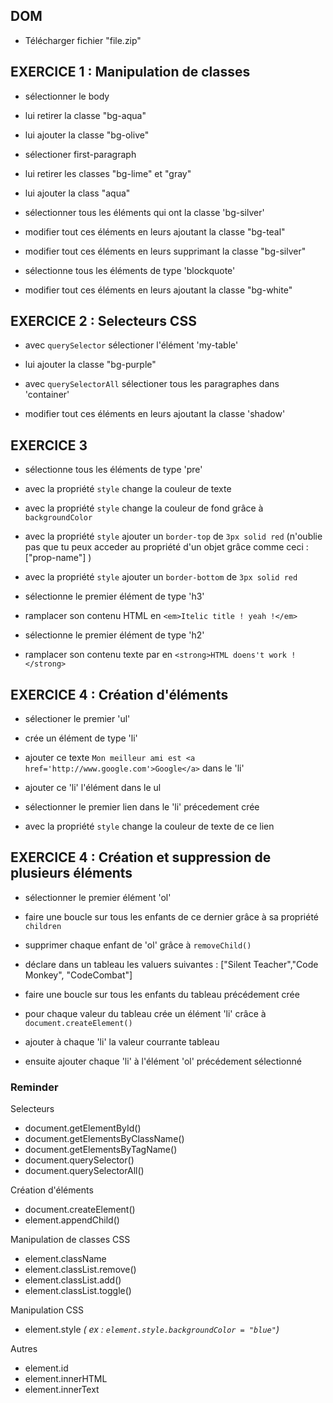 ## DOM

- Télécharger fichier "file.zip"

## EXERCICE 1 : Manipulation de classes

- sélectionner le body
- lui retirer la classe "bg-aqua"
- lui ajouter la classe "bg-olive"

- sélectioner first-paragraph
- lui retirer les classes "bg-lime" et "gray"
- lui ajouter la class "aqua"

- sélectionner tous les éléments qui ont la classe 'bg-silver'
- modifier tout ces éléments en leurs ajoutant la classe "bg-teal"
- modifier tout ces éléments en leurs supprimant la classe "bg-silver"

- sélectionne tous les éléments de type 'blockquote'
- modifier tout ces éléments en leurs ajoutant la classe "bg-white"

## EXERCICE 2  : Selecteurs CSS

- avec `querySelector` sélectioner l'élément 'my-table'
- lui ajouter la classe "bg-purple"

- avec `querySelectorAll` sélectioner tous les paragraphes dans 'container'
- modifier tout ces éléments en leurs ajoutant la classe 'shadow'

## EXERCICE 3

- sélectionne tous les éléments de type 'pre'
- avec la propriété `style` change la couleur de texte
- avec la propriété `style` change la couleur de fond grâce à `backgroundColor`

- avec la propriété `style` ajouter un `border-top` de `3px solid red` (n'oublie pas que tu peux acceder au propriété d'un objet grâce comme ceci : ["prop-name"] )
- avec la propriété `style` ajouter un `border-bottom` de `3px solid red`

- sélectionne le premier élément de type 'h3'
- ramplacer son contenu HTML en `<em>Itelic title ! yeah !</em>`

- sélectionne le premier élément de type 'h2'
- ramplacer son contenu texte par en `<strong>HTML doens't work !</strong>`


## EXERCICE 4 : Création d'éléments

- sélectioner le premier 'ul'
- crée un élément de type 'li'
- ajouter ce texte `Mon meilleur ami est <a href='http://www.google.com'>Google</a>` dans le 'li'
- ajouter ce 'li' l'élément dans le ul

- sélectionner le premier lien dans le 'li' précedement crée
- avec la propriété `style` change la couleur de texte de ce lien

## EXERCICE 4 : Création et suppression de plusieurs éléments

- sélectionner le premier élément 'ol'
- faire une boucle sur tous les enfants de ce dernier grâce à sa propriété `children`
- supprimer chaque enfant de 'ol' grâce à `removeChild()`

- déclare dans un tableau les valuers suivantes : ["Silent Teacher","Code Monkey", "CodeCombat"]
- faire une boucle sur tous les enfants du tableau précédement crée
- pour chaque valeur du tableau crée un élément 'li' crâce à `document.createElement()`
- ajouter à chaque 'li' la valeur courrante tableau
- ensuite ajouter chaque 'li' à l'élément 'ol' précédement sélectionné


### Reminder

Selecteurs
- document.getElementById()
- document.getElementsByClassName()
- document.getElementsByTagName()
- document.querySelector()
- document.querySelectorAll()

Création d'éléments
- document.createElement()
- element.appendChild()

Manipulation de classes CSS
- element.className
- element.classList.remove()
- element.classList.add()
- element.classList.toggle()

Manipulation CSS
- element.style _( ex : `element.style.backgroundColor = "blue"`)_

Autres
- element.id
- element.innerHTML
- element.innerText




